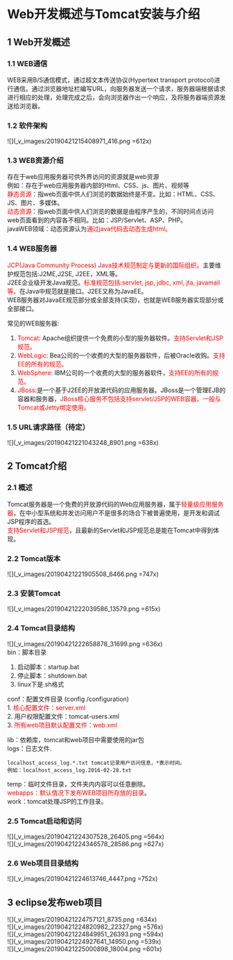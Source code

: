 # Web开发概述与Tomcat安装与介绍  
## 1 Web开发概述  
### 1.1 WEB通信  
WEB采用B/S通信模式，通过超文本传送协议(Hypertext transport protocol)进行通信。通过浏览器地址栏编写URL，向服务器发送一个请求，服务器端根据请求进行相应的处理，处理完成之后，会向浏览器作出一个响应，及将服务器端资源发送给浏览器。  
### 1.2 软件架构  
![](_v_images/20190421215408971_416.png =612x)
### 1.3 WEB资源介绍  
存在于web应用服务器可供外界访问的资源就是web资源  
例如：存在于web应用服务器内部的Html、CSS、js、图片、视频等  
<font color=red>静态资源</font>：指web页面中供人们浏览的数据始终是不变。比如：HTML、CSS、	JS、图片、多媒体。  
<font color=red>动态资源</font>：指web页面中供人们浏览的数据是由程序产生的，不同时间点访问	web页面看到的内容各不相同。比如：JSP/Servlet、ASP、PHP。  
javaWEB领域：动态资源认为<font color=red>通过java代码去动态生成html。</font>
### 1.4 WEB服务器  
<font color=red>JCP(Java Community Process) Java技术规范制定与更新的国际组织。</font>主要维护规范包括:J2ME,J2SE, J2EE，XML等。  
J2EE企业级开发Java规范。<font color=red>标准规范包括:servlet, jsp, jdbc, xml, jta, javamail等。</font>在Java中规范就是接口。J2EE又称为JavaEE。  
WEB服务器对JavaEE规范部分或全部支持(实现)，也就是WEB服务器实现部分或全部接口。  

常见的WEB服务器:  
1. <font color=red>Tomcat</font>:   Apache组织提供一个免费的小型的服务器软件。<font color=red>支持Servlet和JSP规范。</font>  
2. <font color=red>WebLogic</font>:  Bea公司的一个收费的大型的服务器软件，后被Oracle收购。<font color=red>支持EE的所有的规范。</font>  
3. <font color=red>WebSphere</font>:  IBM公司的一个收费的大型的服务器软件，<font color=red>支持EE的所有的规范。</font>  
4. <font color=red>JBoss</font>:是一个基于J2EE的开放源代码的应用服务器。JBoss是一个管理EJB的容器和服务器，<font color=red>JBoss核心服务不包括支持servlet/JSP的WEB容器，一般与Tomcat或Jetty绑定使用。</font>  
### 1.5 URL请求路径（待定）  
![](_v_images/20190421221043248_8901.png =638x)  

## 2 Tomcat介绍  
### 2.1 概述  
Tomcat服务器是一个免费的开放源代码的Web应用服务器，属于<font color=red>轻量级应用服务器</font>，在中小型系统和并发访问用户不是很多的场合下被普遍使用，是开发和调试JSP程序的首选。  
<font color=red>支持Servlet和JSP规范</font>，且最新的Servlet和JSP规范总是能在Tomcat中得到体现。  
### 2.2 Tomcat版本  
![](_v_images/20190421221905508_6466.png =747x)
### 2.3 安装Tomcat  
![](_v_images/20190421222039586_13579.png =615x)  
### 2.4 Tomcat目录结构  
![](_v_images/20190421222658878_31699.png =636x)  
bin：脚本目录  
1. 启动脚本：startup.bat  
2. 停止脚本：shutdown.bat  
3. linux下是.sh格式  

conf：配置文件目录 (config /configuration)  
1.<font color=red> 核心配置文件：server.xml</font>  
2. 用户权限配置文件：tomcat-users.xml  
3. <font color=red>所有web项目默认配置文件：web.xml</font> 

lib：依赖库，tomcat和web项目中需要使用的jar包  
logs：日志文件.   
```
localhost_access_log.*.txt tomcat记录用户访问信息，*表示时间。
例如：localhost_access_log.2016-02-28.txt
```
temp：临时文件目录，文件夹内内容可以任意删除。  
<font color=red>webapps：默认情况下发布WEB项目所存放的目录</font>。  
work：tomcat处理JSP的工作目录。  
### 2.5 Tomcat启动和访问  
![](_v_images/20190421224307528_26405.png =564x)  
![](_v_images/20190421224346578_28586.png =627x)
### 2.6 Web项目目录结构  
![](_v_images/20190421224613746_4447.png =752x)
## 3 eclipse发布web项目  
![](_v_images/20190421224757121_8735.png =634x)  
![](_v_images/20190421224820982_22327.png =576x)  
![](_v_images/20190421224849951_26393.png =594x)  
![](_v_images/20190421224927641_14950.png =539x)  
![](_v_images/20190421225000898_18004.png =601x)
